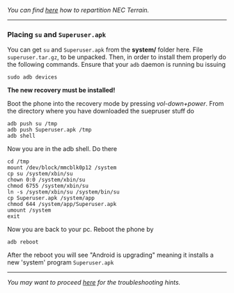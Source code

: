 *You can find [here](repart-howto.md) how to repartition NEC Terrain.*

---

### Placing `su` and `Superuser.apk`

You can get `su` and `Superuser.apk` from the **system/** folder here. File `superuser.tar.gz`, to be unpacked. Then, in order to install them properly do the following commands. Ensure that your `adb` daemon is running bu issuing
```
sudo adb devices
```
**The new recovery must be installed!**

Boot the phone into the recovery mode by pressing *vol-down+power*. From the directory where you have downloaded the suepruser stuff do
```
adb push su /tmp
adb push Superuser.apk /tmp
adb shell
```
Now you are in the adb shell. Do there
```
cd /tmp
mount /dev/block/mmcblk0p12 /system
cp su /system/xbin/su
chown 0:0 /system/xbin/su
chmod 6755 /system/xbin/su
ln -s /system/xbin/su /system/bin/su
cp Superuser.apk /system/app
chmod 644 /system/app/Superuser.apk
umount /system
exit
```
Now you are back to your pc. Reboot the phone by
```
adb reboot
```
After the reboot you will see "Android is upgrading" meaning it installs a new 'system' program `Superuser.apk`

---

*You may want to proceed [here](ts.md) for the troubleshooting hints.*
